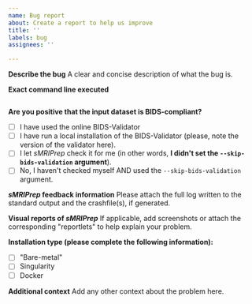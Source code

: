 ```yaml
---
name: Bug report
about: Create a report to help us improve
title: ''
labels: bug
assignees: ''

---
```


**Describe the bug**
A clear and concise description of what the bug is.

**Exact command line executed**
```Shell

```

**Are you positive that the input dataset is BIDS-compliant?**
- [ ] I have used the online BIDS-Validator
- [ ] I have run a local installation of the BIDS-Validator (please, note the version of the validator here).
- [ ] I let *sMRIPrep* check it for me (in other words, **I didn't set the `--skip-bids-validation` argument**).
- [ ] No, I haven't checked myself AND used the `--skip-bids-validation` argument.

***sMRIPrep* feedback information**
Please attach the full log written to the standard output and the crashfile(s), if generated.

**Visual reports of *sMRIPrep***
If applicable, add screenshots or attach the corresponding "reportlets" to help explain your problem.

**Installation type (please complete the following information):**
 - [ ] "Bare-metal"
 - [ ] Singularity
 - [ ] Docker

**Additional context**
Add any other context about the problem here.

